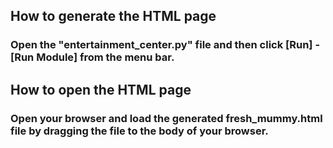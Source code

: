 ## How to generate the HTML page
### Open the "entertainment_center.py" file and then click [Run] - [Run Module] from the menu bar.

## How to open the HTML page
### Open your browser and load the generated fresh_mummy.html file by dragging the file to the body of your browser.